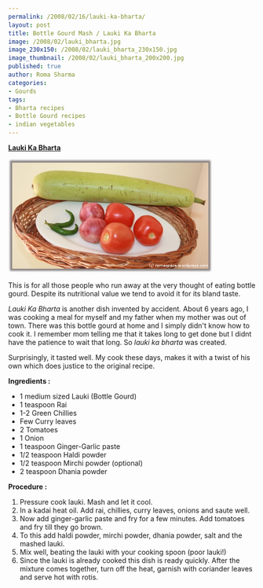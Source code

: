 ```yaml
--- 
permalink: /2008/02/16/lauki-ka-bharta/
layout: post
title: Bottle Gourd Mash / Lauki Ka Bharta
image: /2008/02/lauki_bharta.jpg
image_230x150: /2008/02/lauki_bharta_230x150.jpg
image_thumbnail: /2008/02/lauki_bharta_200x200.jpg
published: true
author: Roma Sharma
categories: 
- Gourds
tags:
- Bharta recipes
- Bottle Gourd recipes
- indian vegetables
---
```

<span style="text-decoration:underline;"><strong>Lauki Ka Bharta</strong></span>

<a title="lauki_bharta.jpg" href="/2008/02/lauki_bharta.jpg"><img src="/2008/02/lauki_bharta.jpg" alt="lauki_bharta.jpg" /></a>

This is for all those people who run away at the very thought of eating bottle gourd. Despite its nutritional value we tend to avoid it for its bland taste.

<em>Lauki Ka Bharta</em> is another dish invented by accident. About 6 years ago, I was cooking a meal for myself and my father when my mother was out of town. There was this bottle gourd at home and I simply didn't know how to cook it. I remember mom telling me that it takes long to get done but I didnt have the patience to wait that long. So <em>lauki ka bharta</em> was created.

Surprisingly, it tasted well. My cook these days, makes it with a twist of his own which does justice to the original recipe.

<strong>Ingredients :</strong>
<ul>
	<li>1 medium sized Lauki (Bottle Gourd)</li>
	<li>1 teaspoon Rai</li>
	<li>1-2 Green Chillies</li>
	<li>Few Curry leaves</li>
	<li>2 Tomatoes</li>
	<li>1 Onion</li>
	<li>1 teaspoon Ginger-Garlic paste</li>
	<li>1/2 teaspoon Haldi powder</li>
	<li>1/2 teaspoon Mirchi powder (optional)</li>
	<li>2 teaspoon Dhania powder</li>
</ul>
<strong>Procedure :</strong>
<ol>
	<li>Pressure cook lauki. Mash and let it cool.</li>
	<li>In a kadai heat oil. Add rai, chillies, curry leaves, onions and saute well.</li>
	<li>Now add ginger-garlic paste and fry for a few minutes. Add tomatoes and fry till they go brown.</li>
	<li>To this add haldi powder, mirchi powder, dhania powder, salt and the mashed lauki.</li>
	<li>Mix well, beating the lauki with your cooking spoon (poor lauki!)</li>
	<li>Since the lauki is already cooked this dish is ready quickly. After the mixture comes together, turn off the heat, garnish with coriander leaves and serve hot with rotis.</li>
</ol>
